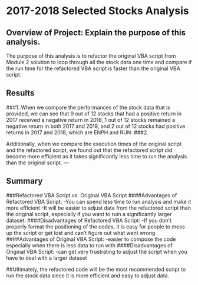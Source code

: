 # 2017-2018 Selected Stocks Analysis 
## Overview of Project: Explain the purpose of this analysis.
The purpose of this analysis is to refactor the original VBA script from Module 2 solution to loop through all the stock data one time and compare if the run time for the refactored VBA script is faster than the original VBA script.

## Results
###1.
When we compare the performances of the stock data that is provided, we can see that 9 out of 12 stocks that had a positive return in 2017 received a negative return in 2018, 1 out of 12 stocks remained a negative return in both 2017 and 2018, and 2 out of 12 stocks had positive returns in 2017 and 2018, which are ENPH and RUN.
###2.

Additionally, when we compare the execution times of the original script and the refactored script, we found out that the refactored script did become more efficient as it takes significantly less time to run the analysis than the original script.
—
## Summary
###Refactored VBA Script vs. Original VBA Script
####Advantages of Refactored VBA Script:
-You can spend less time to run analysis and make it more efficient
-It will be easier to adjust data from the refactored script than the original script, especially if you want to ruin a significantly larger dataset.
####Disadvantages of Refactored VBA Script:
-If you don’t properly format the positioning of the codes, it is easy for people to mess up the script or get lost and can’t figure out what went wrong
####Advantages of Original VBA Script:
-easier to compose the code especially when there is less data to run with
####Disadvantages of Original VBA Script:
-can get very frustrating to adjust the script when you have to deal with a larger dataset 

##Ultimately, the refactored code will be the most recommended script to run the stock data since it is more efficient and easy to adjust data.

